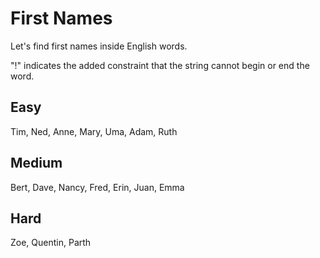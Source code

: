 # First Names
Let's find first names inside English words.

"!" indicates the added constraint that the string cannot begin or end the word.

## Easy
Tim, Ned, Anne, Mary, Uma, Adam, Ruth

## Medium
Bert, Dave, Nancy, Fred, Erin, Juan, Emma

## Hard
Zoe, Quentin, Parth
